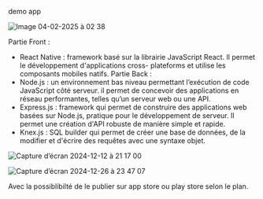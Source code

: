 demo app


![Image 04-02-2025 à 02 38](https://github.com/user-attachments/assets/0a145f58-ad93-4037-bc33-f6d0cb840689)


Partie Front :
- React Native : framework  basé sur la librairie JavaScript React. Il permet le développement d'applications cross- plateforms et utilise les composants mobiles natifs.
 Partie Back :
- Node.js : un environnement bas niveau permettant l’exécution de code
 JavaScript côté serveur.  il permet de concevoir des applications en réseau performantes, telles qu’un serveur web ou une API.
- Express.js : framework qui permet de construire des applications web basées sur Node.js, pratique pour le développement de serveur. Il permet une création d'API robuste de manière simple et rapide.
- Knex.js : SQL builder qui permet de créer une base de données, de la modifier et d'écrire des requêtes avec une syntaxe objet.

![Capture d’écran 2024-12-12 à 21 17 00](https://github.com/user-attachments/assets/eb2ced16-2c05-444e-b211-62af6ec939e8)



![Capture d’écran 2024-12-26 à 23 47 07](https://github.com/user-attachments/assets/d17e77f8-55ab-48f9-858b-6e65e3626408)




Avec la possiblibilté de le publier sur app store ou play store selon le plan.
